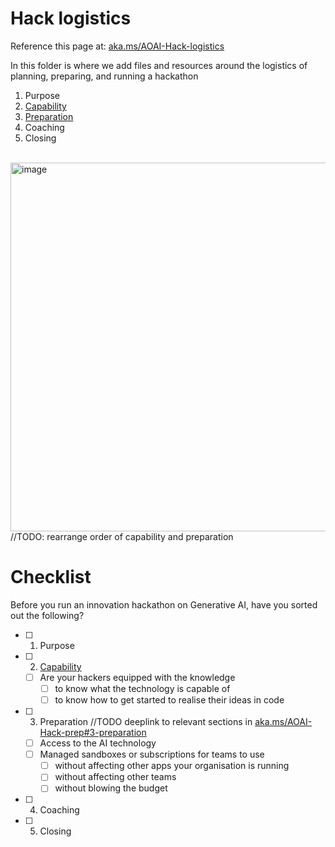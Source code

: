 # Hack logistics
Reference this page at: [aka.ms/AOAI-Hack-logistics](https://aka.ms/AOAI-Hack-logistics)

In this folder is where we add files and resources around the logistics of planning, preparing, and running a hackathon
1. Purpose
2. [Capability](https://aka.ms/AOAI-Hack-learn)
3. [Preparation](https://aka.ms/AOAI-Hack-prep)
4. Coaching
5. Closing
<br></br>

<img width="590" alt="image" src="https://github.com/abbyjshen/AOAI-Hack-Pack/assets/40477007/7b96f7c0-c45a-4691-b867-33526dbe2f7a">
//TODO: rearrange order of capability and preparation

# Checklist

Before you run an innovation hackathon on Generative AI, have you sorted out the following?

- [ ] 1. Purpose
- [ ] 2. [Capability](https://aka.ms/AOAI-Hack-learn)
  - [ ] Are your hackers equipped with the knowledge
    - [ ] to know what the technology is capable of
    - [ ] to know how to get started to realise their ideas in code
- [ ] 3. Preparation //TODO deeplink to relevant sections in [aka.ms/AOAI-Hack-prep#3-preparation](https://aka.ms/AOAI-Hack-prep#3-preparation)
  - [ ] Access to the AI technology
  - [ ] Managed sandboxes or subscriptions for teams to use
    - [ ] without affecting other apps your organisation is running
    - [ ] without affecting other teams
    - [ ] without blowing the budget
- [ ] 4. Coaching
- [ ] 5. Closing



